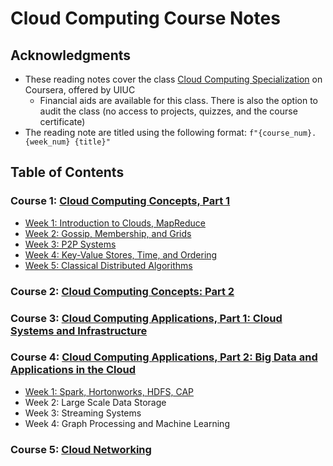 # Cloud Computing Course Notes

## Acknowledgments

* These reading notes cover the class [Cloud Computing Specialization](https://www.coursera.org/specializations/cloud-computing) on Coursera, offered by UIUC
  * Financial aids are available for this class. There is also the option to audit the class \(no access to projects, quizzes, and the course certificate\)
* The reading note are titled using the following format: `f"{course_num}.{week_num} {title}"`

## Table of Contents

### Course 1: [Cloud Computing Concepts, Part 1](https://www.coursera.org/learn/cloud-computing?specialization=cloud-computing)

* [Week 1: Introduction to Clouds, MapReduce](1.1-introduction-to-clouds-mapreduce.md)
* [Week 2: Gossip, Membership, and Grids](1.2-gossip-membership-and-grids.md)
* [Week 3: P2P Systems](1.3-p2p-systems.md)
* [Week 4: Key-Value Stores, Time, and Ordering](1.4-key-value-stores-time-and-ordering.md)
* [Week 5: Classical Distributed Algorithms](1.5-classical-distributed-algorithms.md)

### Course 2: [Cloud Computing Concepts: Part 2](https://www.coursera.org/learn/cloud-computing-2?specialization=cloud-computing)

### Course 3: [Cloud Computing Applications, Part 1: Cloud Systems and Infrastructure](https://www.coursera.org/learn/cloud-applications-part1?specialization=cloud-computing)

### Course 4: [Cloud Computing Applications, Part 2: Big Data and Applications in the Cloud](https://www.coursera.org/learn/cloud-applications-part2?specialization=cloud-computing)

* [Week 1: Spark, Hortonworks, HDFS, CAP](4.1-spark-hortonworks-hdfs-cap.md)
* Week 2: Large Scale Data Storage
* Week 3: Streaming Systems
* Week 4: Graph Processing and Machine Learning

### Course 5: [Cloud Networking](https://www.coursera.org/learn/cloud-networking?specialization=cloud-computing)

